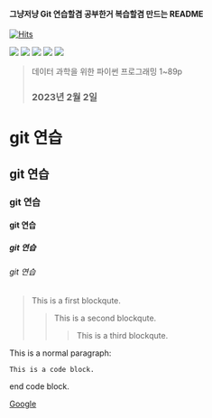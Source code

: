 
#### 그냥저냥 Git 연습할겸 공부한거 복습할겸 만드는 README

[![Hits](https://hits.seeyoufarm.com/api/count/incr/badge.svg?url=https%3A%2F%2Fgithub.com%2FSHINSUNGH%2FPython_for_study&count_bg=%23255694&title_bg=%23555555&icon=python.svg&icon_color=%23479768&title=Welcome_for_students&edge_flat=false)](https://hits.seeyoufarm.com)





<img src="https://img.shields.io/badge/PyTorch-EE4C2C?style=for-the-badge&logo=PyTorch&logoColor=white">       <img src="https://img.shields.io/badge/Python-3776AB?style=for-the-badge&logo=Python&logoColor=white">       <img src="https://img.shields.io/badge/mysql-4479A1?style=for-the-badge&logo=mysql&logoColor=white">       <img src="https://img.shields.io/badge/github-181717?style=for-the-badge&logo=github&logoColor=white">       <img src="https://img.shields.io/badge/git-F05032?style=for-the-badge&logo=git&logoColor=white">


> 데이터 과학을 위한 파이썬 프로그래밍 1~89p
>
> ### 2023년 2월 2일

 




# git 연습
## git 연습
### git 연습
#### git 연습
##### git 연습
###### git 연습

> This is a first blockqute.
>	> This is a second blockqute.
>	>	> This is a third blockqute.

This is a normal paragraph:

    This is a code block.
    
end code block.

[Google](https://www.naver.com, "google link")
